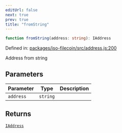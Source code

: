 ```yaml
---
editUrl: false
next: true
prev: true
title: "fromString"
---
```


```ts
function fromString(address: string): IAddress
```

Defined in: [packages/iso-filecoin/src/address.js:200](https://github.com/hugomrdias/filecoin/blob/main/packages/iso-filecoin/src/address.js#L200)

Address from string

## Parameters

| Parameter | Type | Description |
| ------ | ------ | ------ |
| `address` | `string` |  |

## Returns

[`IAddress`](/api/address/interfaces/iaddress/)
